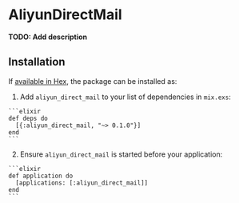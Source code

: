 # AliyunDirectMail

**TODO: Add description**

## Installation

If [available in Hex](https://hex.pm/docs/publish), the package can be installed as:

  1. Add `aliyun_direct_mail` to your list of dependencies in `mix.exs`:

    ```elixir
    def deps do
      [{:aliyun_direct_mail, "~> 0.1.0"}]
    end
    ```

  2. Ensure `aliyun_direct_mail` is started before your application:

    ```elixir
    def application do
      [applications: [:aliyun_direct_mail]]
    end
    ```

